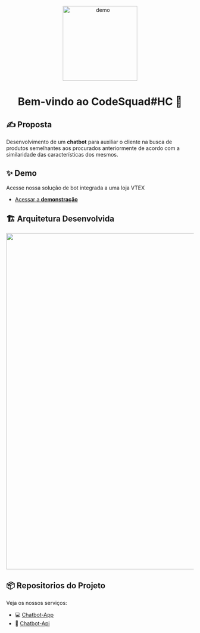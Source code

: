 <p align="center">
<img width="200" align="center" src="https://user-images.githubusercontent.com/17733053/93153195-1c372900-f6d7-11ea-9a30-f05212104d0a.jpeg" alt="demo"/>
</p>

<h1 align="center">Bem-vindo ao CodeSquad#HC 👋</h1>

## :writing_hand: Proposta

  Desenvolvimento de um **chatbot** para auxiliar o cliente na busca de produtos semelhantes aos procurados anteriormente de acordo com a similaridade das características dos mesmos.


## ✨ Demo

  Acesse nossa solução de bot integrada a uma loja VTEX 

 - [Acessar a **demonstração**](https://hiringcoders13.myvtex.com/)


## :building_construction:	Arquitetura Desenvolvida
<img width="900" src="https://user-images.githubusercontent.com/17733053/93281538-adbf9d00-f7a2-11ea-9672-10c1d9c7587e.jpeg"/>

## 	:package: Repositorios do Projeto
Veja os nossos serviços:
- :computer: [Chatbot-App](https://github.com/hc-codesquad/chatbot-app)
- :robot: [Chatbot-Api](https://github.com/hc-codesquad/chatbot-api)

